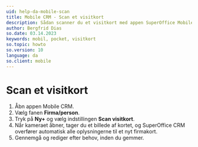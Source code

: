 ```yaml
---
uid: help-da-mobile-scan
title: Mobile CRM - Scan et visitkort
description: Sådan scanner du et visitkort med appen SuperOffice Mobile CRM.
author: Bergfrid Dias
so.date: 03.14.2023
keywords: mobil, pocket, visitkort
so.topic: howto
so.version: 10
language: da
so.client: mobile
---
```


# Scan et visitkort

1. Åbn appen Mobile CRM.
1. Vælg fanen **Firma/person**.
1. Tryk på **Ny+** og vælg indstillingen **Scan visitkort**.
1. Når kameraet åbner, tager du et billede af kortet, og SuperOffice CRM overfører automatisk alle oplysningerne til et nyt firmakort.
1. Gennemgå og rediger efter behov, inden du gemmer.

<!-- Referenced links -->

<!-- Referenced images -->
